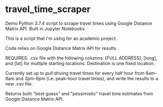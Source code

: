 # travel_time_scraper

Demo Python 3.7.4 script to scrape travel times using Google Distance Matrix API. Built in Jupyter Notebooks. 

This is a script that I'm using for an academic project.

Code relies on Google Distance Matrix API for results.

REQUIRES: .csv file with the following columns: [FULL ADDRESS], [long], and [lat] for multiple starting locations. Destination is one fixed location. 

Currently set up to pull driving travel times for every half hour from 6am-9am and 3pm-6pm (i.e. peak-hour travel times), and write the results to a new .csv file.

Returns both "best guess" and "pessimistic" travel time estimates from Google Distance Matrix API.
